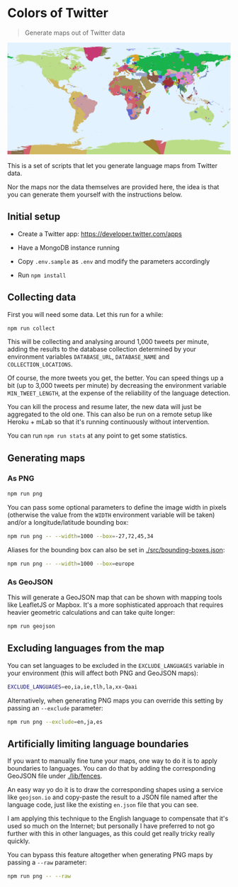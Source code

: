 # Colors of Twitter

> Generate maps out of Twitter data


![Sample image](./sample.png)

This is a set of scripts that let you generate language maps from Twitter data.

Nor the maps nor the data themselves are provided here, the idea is that you can generate them yourself with the instructions below.

## Initial setup

- Create a Twitter app: https://developer.twitter.com/apps

- Have a MongoDB instance running

- Copy `.env.sample` as `.env` and modify the parameters accordingly

- Run `npm install`

## Collecting data

First you will need some data. Let this run for a while:

```sh
npm run collect
```

This will be collecting and analysing around 1,000 tweets per minute, adding the results to the database collection determined by your environment variables `DATABASE_URL`, `DATABASE_NAME` and `COLLECTION_LOCATIONS`.

Of course, the more tweets you get, the better. You can speed things up a bit (up to 3,000 tweets per minute) by decreasing the environment variable `MIN_TWEET_LENGTH`, at the expense of the reliability of the language detection.

You can kill the process and resume later, the new data will just be aggregated to the old one. This can also be run on a remote setup like Heroku + mLab so that it's running continuously without intervention.

You can run `npm run stats` at any point to get some statistics.

## Generating maps

### As PNG

```sh
npm run png
```

You can pass some optional parameters to define the image width in pixels (otherwise the value from the `WIDTH` environment variable will be taken) and/or a longitude/latitude bounding box:

```sh
npm run png -- --width=1000 --box=-27,72,45,34
```

Aliases for the bounding box can also be set in [./src/bounding-boxes.json](./src/bounding-boxes.json):

```sh
npm run png -- --width=1000 --box=europe
```

### As GeoJSON

This will generate a GeoJSON map that can be shown with mapping tools like LeafletJS or Mapbox. It's a more sophisticated approach that requires heavier geometric calculations and can take quite longer:

```sh
npm run geojson
```

## Excluding languages from the map

You can set languages to be excluded in the `EXCLUDE_LANGUAGES` variable in your environment (this will affect both PNG and GeoJSON maps):

```sh
EXCLUDE_LANGUAGES=eo,ia,ie,tlh,la,xx-Qaai
```

Alternatively, when generating PNG maps you can override this setting by passing an `--exclude` parameter:

```sh
npm run png --exclude=en,ja,es
```

## Artificially limiting language boundaries

If you want to manually fine tune your maps, one way to do it is to apply boundaries to languages. You can do that by adding the corresponding GeoJSON file under [./lib/fences](./lib/fences).

An easy way yo do it is to draw the corresponding shapes using a service like `geojson.io` and copy-paste the result to a JSON file named after the language code, just like the existing `en.json` file that you can see.

I am applying this technique to the English language to compensate that it's used so much on the Internet; but personally I have preferred to not go further with this in other languages, as this could get really tricky really quickly.

You can bypass this feature altogether when generating PNG maps by passing a `--raw` parameter:

```sh
npm run png -- --raw
``` 
